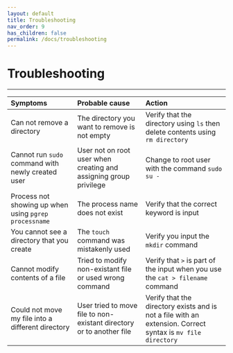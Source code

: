 ```yaml
---
layout: default
title: Troubleshooting
nav_order: 9
has_children: false
permalink: /docs/troubleshooting
---
```


# Troubleshooting

---

| Symptoms | Probable cause | Action |
| :----------| :----------------| :--------|
|Can not remove a directory| The directory you want to remove is not empty | Verify that the directory using `ls` then delete contents using `rm directory`|
| Cannot run `sudo` command with newly created user| User not on root user when creating and assigning group privilege | Change to root user with the command `sudo su -`|
| Process not showing up when using `pgrep processname` | The process name does not exist | Verify that the correct keyword is input |
| You cannot see a directory that you create |The `touch` command was mistakenly used | Verify you input the `mkdir` command 
|Cannot modify contents of a file | Tried to modify non-existant file or used wrong command | Verify that `>` is part of the input when you use the `cat > filename` command
|Could not move my file into a different directory|User tried to move file to non-existant directory or to another file| Verify that the directory exists and is not a file with an extension. Correct syntax is `mv file directory`
